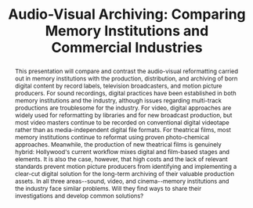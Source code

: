 ---
abstract: 'This presentation will compare and contrast the audio-visual reformatting
  carried out in memory institutions with the production, distribution, and archiving
  of born digital content by record labels, television broadcasters, and motion picture
  producers. For sound recordings, digital practices have been established in both
  memory institutions and the industry, although issues regarding multi-track productions
  are troublesome for the industry. For video, digital approaches are widely used
  for reformatting by libraries and for new broadcast production, but most video masters
  continue to be recorded on conventional digital videotape rather than as media-independent
  digital file formats. For theatrical films, most memory institutions continue to
  reformat using proven photo-chemical approaches.  Meanwhile, the production of new
  theatrical films is genuinely hybrid: Hollywood''s current workflow mixes digital
  and film-based stages and elements. It is also the case, however, that high costs
  and the lack of relevant standards prevent motion picture producers from identifying
  and implementing a clear-cut digital solution for the long-term archiving of their
  valuable production assets. In all three areas--sound, video, and cinema--memory
  institutions and the industry face similar problems. Will they find ways to share
  their investigations and develop common solutions?'
creators:
- Fleischhauer, Carl
date: null
document_url: https://services.phaidra.univie.ac.at/api/object/o:294547/download
grand_parent: iPRES
institutions: []
keywords:
- ithaca
landing_page_url: https://phaidra.univie.ac.at/o:294547
language: eng
layout: publication
license: CC BY-SA 3.0 AT
notes_url: null
parent: iPRES 2006
publication_type: presentation
size: 3504446
slides_url: null
source_name: iPRES
title: 'Audio-Visual Archiving: Comparing Memory Institutions and Commercial Industries'
year: 2006
---